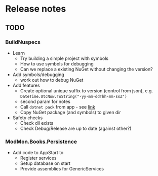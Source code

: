 # Release notes

## TODO

### BuildNuspecs

- Learn
   - Try building a simple project with symbols
   - How to use symbols for debugging
   - Can we replace a existing NuGet without changing the version?
- Add symbols/debugging 
  - work out how to debug NuGet
- Add features
   - Create optional unique suffix to version (control from json), e.g.   
`DateTime.UtcNow.ToString("-yy-mm-ddThh-mm-ssZ")`
   - second param for notes
   - Call `dotnet pack` from app - see [link](https://stackoverflow.com/a/63341926/1434764) 
   - Copy NuGet package (and symbols) to given dir
- Safety checks
   - Check dll exists
   - Check Debug/Release are up to date (against other?)



### ModMon.Books.Persistence

- Add code to AppStart to 
   - Register services
   - Setup database on start
   - Provide assemblies for GenericServices
